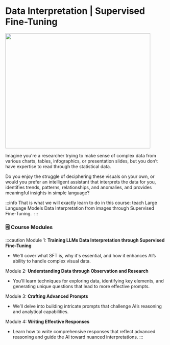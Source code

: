 # Data Interpretation | Supervised Fine-Tuning 

<img height="359" width="454" src="${PRIVATE_INTRODUCTION_IMAGE}"/>

Imagine you're a researcher trying to make sense of complex data from various charts, tables, infographics, or presentation slides, but you don’t have expertise to read through the statistical data. 

Do you enjoy the struggle of deciphering these visuals on your own, or would you prefer an intelligent assistant that interprets the data for you, identifies trends, patterns, relationships, and anomalies, and provides meaningful insights in simple language?

:::info
That is what we will exactly learn to do in this course: teach Large Language Models Data Interpretation from images through Supervised Fine-Tuning. 
:::



### 🗒️ Course Modules&#x20;

:::caution
Module 1: **Training LLMs Data Interpretation through Supervised Fine-Tuning**

* We'll cover what SFT is, why it's essential, and how it enhances AI’s ability to handle complex visual data.

Module 2:  **Understanding Data through Observation and Research**

* You'll learn techniques for exploring data, identifying key elements, and generating unique questions that lead to more effective prompts.

Module 3: **Crafting Advanced Prompts**

* We’ll delve into building intricate prompts that challenge AI’s reasoning and analytical capabilities.

Module 4: **Writing Effective Responses**

* Learn how to write comprehensive responses that reflect advanced reasoning and guide the AI toward nuanced interpretations.
:::